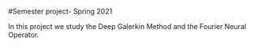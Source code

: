 #Semester project- Spring 2021

In this project we study the Deep Galerkin Method and the Fourier Neural Operator.
